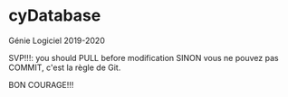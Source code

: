 # cyDatabase
Génie Logiciel 2019-2020

SVP!!!: you should PULL before modification
SINON vous ne pouvez pas COMMIT, c'est la règle de Git.

BON COURAGE!!!
